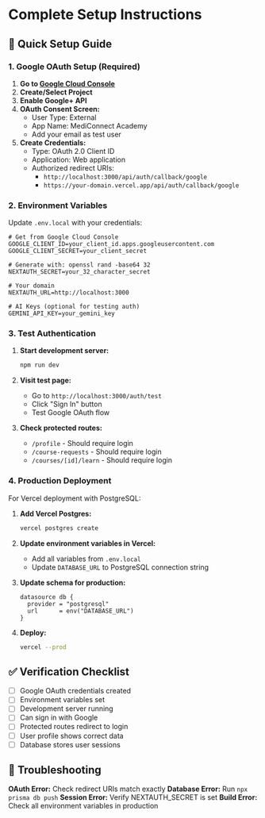 # Complete Setup Instructions

## 🚀 Quick Setup Guide

### 1. Google OAuth Setup (Required)

1. **Go to [Google Cloud Console](https://console.cloud.google.com/)**
2. **Create/Select Project**
3. **Enable Google+ API**
4. **OAuth Consent Screen:**
   - User Type: External
   - App Name: MediConnect Academy
   - Add your email as test user
5. **Create Credentials:**
   - Type: OAuth 2.0 Client ID
   - Application: Web application
   - Authorized redirect URIs:
     - `http://localhost:3000/api/auth/callback/google`
     - `https://your-domain.vercel.app/api/auth/callback/google`

### 2. Environment Variables

Update `.env.local` with your credentials:

```env
# Get from Google Cloud Console
GOOGLE_CLIENT_ID=your_client_id.apps.googleusercontent.com
GOOGLE_CLIENT_SECRET=your_client_secret

# Generate with: openssl rand -base64 32
NEXTAUTH_SECRET=your_32_character_secret

# Your domain
NEXTAUTH_URL=http://localhost:3000

# AI Keys (optional for testing auth)
GEMINI_API_KEY=your_gemini_key
```

### 3. Test Authentication

1. **Start development server:**
   ```bash
   npm run dev
   ```

2. **Visit test page:**
   - Go to `http://localhost:3000/auth/test`
   - Click "Sign In" button
   - Test Google OAuth flow

3. **Check protected routes:**
   - `/profile` - Should require login
   - `/course-requests` - Should require login
   - `/courses/[id]/learn` - Should require login

### 4. Production Deployment

For Vercel deployment with PostgreSQL:

1. **Add Vercel Postgres:**
   ```bash
   vercel postgres create
   ```

2. **Update environment variables in Vercel:**
   - Add all variables from `.env.local`
   - Update `DATABASE_URL` to PostgreSQL connection string

3. **Update schema for production:**
   ```prisma
   datasource db {
     provider = "postgresql"
     url      = env("DATABASE_URL")
   }
   ```

4. **Deploy:**
   ```bash
   vercel --prod
   ```

## ✅ Verification Checklist

- [ ] Google OAuth credentials created
- [ ] Environment variables set
- [ ] Development server running
- [ ] Can sign in with Google
- [ ] Protected routes redirect to login
- [ ] User profile shows correct data
- [ ] Database stores user sessions

## 🔧 Troubleshooting

**OAuth Error:** Check redirect URIs match exactly
**Database Error:** Run `npx prisma db push`
**Session Error:** Verify NEXTAUTH_SECRET is set
**Build Error:** Check all environment variables in production